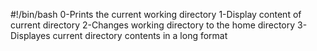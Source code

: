 #!/bin/bash
0-Prints the current working directory
1-Display content of current directory
2-Changes working directory to the home directory
3-Displayes current directory contents in a long format
